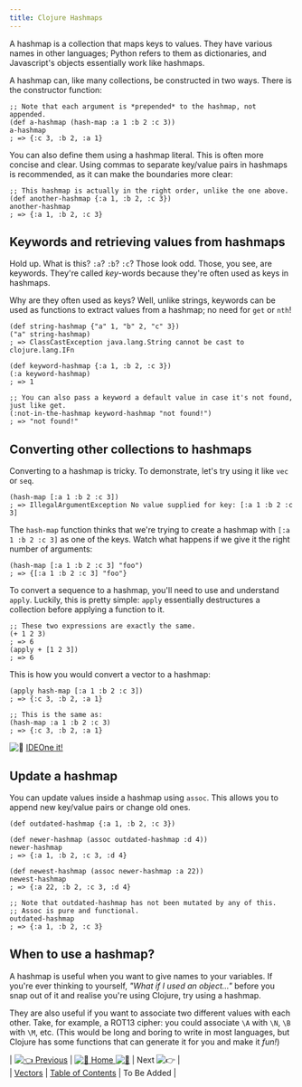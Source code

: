 ```yaml
---
title: Clojure Hashmaps
---
```

A hashmap is a collection that maps keys to values. They have various names in other languages; Python refers to them as dictionaries, and Javascript's objects essentially work like hashmaps.

A hashmap can, like many collections, be constructed in two ways. There is the constructor function:

    ;; Note that each argument is *prepended* to the hashmap, not appended.
    (def a-hashmap (hash-map :a 1 :b 2 :c 3))
    a-hashmap
    ; => {:c 3, :b 2, :a 1}

You can also define them using a hashmap literal. This is often more concise and clear. Using commas to separate key/value pairs in hashmaps is recommended, as it can make the boundaries more clear:

    ;; This hashmap is actually in the right order, unlike the one above.
    (def another-hashmap {:a 1, :b 2, :c 3})
    another-hashmap
    ; => {:a 1, :b 2, :c 3}

## Keywords and retrieving values from hashmaps

Hold up. What is this? `:a`? `:b`? `:c`? Those look odd. Those, you see, are keywords. They're called _key_-words because they're often used as keys in hashmaps.

Why are they often used as keys? Well, unlike strings, keywords can be used as functions to extract values from a hashmap; no need for `get` or `nth`!

    (def string-hashmap {"a" 1, "b" 2, "c" 3})
    ("a" string-hashmap)
    ; => ClassCastException java.lang.String cannot be cast to clojure.lang.IFn

    (def keyword-hashmap {:a 1, :b 2, :c 3})
    (:a keyword-hashmap)
    ; => 1

    ;; You can also pass a keyword a default value in case it's not found, just like get.
    (:not-in-the-hashmap keyword-hashmap "not found!")
    ; => "not found!"

## Converting other collections to hashmaps

Converting to a hashmap is tricky. To demonstrate, let's try using it like `vec` or `seq`.

    (hash-map [:a 1 :b 2 :c 3])
    ; => IllegalArgumentException No value supplied for key: [:a 1 :b 2 :c 3]

The `hash-map` function thinks that we're trying to create a hashmap with `[:a 1 :b 2 :c 3]` as one of the keys. Watch what happens if we give it the right number of arguments:

    (hash-map [:a 1 :b 2 :c 3] "foo")
    ; => {[:a 1 :b 2 :c 3] "foo"}

To convert a sequence to a hashmap, you'll need to use and understand `apply`. Luckily, this is pretty simple: `apply` essentially destructures a collection before applying a function to it.

    ;; These two expressions are exactly the same.
    (+ 1 2 3)
    ; => 6
    (apply + [1 2 3])
    ; => 6

This is how you would convert a vector to a hashmap:

    (apply hash-map [:a 1 :b 2 :c 3])
    ; => {:c 3, :b 2, :a 1}

    ;; This is the same as:
    (hash-map :a 1 :b 2 :c 3)
    ; => {:c 3, :b 2, :a 1}

![:rocket:](//forum.freecodecamp.com/images/emoji/emoji_one/rocket.png?v=2 ":rocket:") <a href='https://ideone.com/k9cOjo' target='_blank' rel='nofollow'>IDEOne it!</a>

## Update a hashmap

You can update values inside a hashmap using `assoc`. This allows you to append new key/value pairs or change old ones.

    (def outdated-hashmap {:a 1, :b 2, :c 3})

    (def newer-hashmap (assoc outdated-hashmap :d 4))
    newer-hashmap
    ; => {:a 1, :b 2, :c 3, :d 4}

    (def newest-hashmap (assoc newer-hashmap :a 22))
    newest-hashmap
    ; => {:a 22, :b 2, :c 3, :d 4}

    ;; Note that outdated-hashmap has not been mutated by any of this.
    ;; Assoc is pure and functional.
    outdated-hashmap
    ; => {:a 1, :b 2, :c 3}

## When to use a hashmap?

A hashmap is useful when you want to give names to your variables. If you're ever thinking to yourself, _"What if I used an object..."_ before you snap out of it and realise you're using Clojure, try using a hashmap.

They are also useful if you want to associate two different values with each other. Take, for example, a ROT13 cipher: you could associate `\A` with `\N`, `\B` with `\M`, etc. (This would be long and boring to write in most languages, but Clojure has some functions that can generate it for you and make it _fun!_)

| [![:point_left:](//forum.freecodecamp.com/images/emoji/emoji_one/point_left.png?v=2 ":point_left:") Previous](//forum.freecodecamp.com/t/clojure-vectors/18421) | [![:book:](//forum.freecodecamp.com/images/emoji/emoji_one/book.png?v=2 ":book:") Home ![:book:](//forum.freecodecamp.com/images/emoji/emoji_one/book.png?v=2 ":book:")](//forum.freecodecamp.com/t/clojure-resources/18422) | Next ![:point_right:](//forum.freecodecamp.com/images/emoji/emoji_one/point_right.png?v=2 ":point_right:") |  
| [Vectors](//forum.freecodecamp.com/t/clojure-vectors/18421) | [Table of Contents](//forum.freecodecamp.com/t/clojure-resources/18422) | To Be Added |
